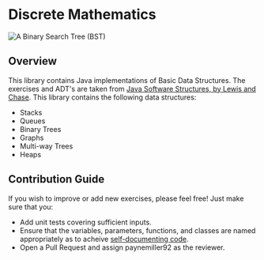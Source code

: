 
# Discrete Mathematics
![A Binary Search Tree (BST)](https://upload.wikimedia.org/wikipedia/commons/thumb/f/f7/Binary_tree.svg/300px-Binary_tree.svg.png)


## Overview

This library contains Java implementations of Basic Data Structures. The exercises and ADT's are taken from [Java Software Structures, by Lewis and Chase](https://www.amazon.com/Java-Software-Structures-Designing-Using/dp/0133250121). This library contains the following data structures:

- Stacks
- Queues
- Binary Trees
- Graphs
- Multi-way Trees
- Heaps

## Contribution Guide

If you wish to improve or add new exercises, please feel free! Just make sure that you:

-  Add unit tests covering sufficient inputs.
-  Ensure that the variables, parameters, functions, and classes are named appropriately as to acheive [self-documenting code](https://en.wikipedia.org/wiki/Self-documenting_code#:~:text=Self%2Ddocumenting%20code%20is%20ostensibly,symbol's%20meaning%2C%20such%20as%20article.&text=The%20code%20must%20also%20have,easily%20understand%20the%20algorithm%20used.).
-  Open a Pull Request and assign paynemiller92 as the reviewer.  
